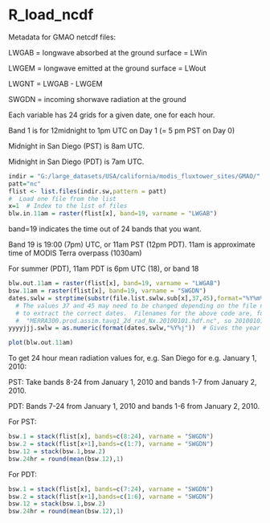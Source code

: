 # R_load_ncdf

Metadata for GMAO netcdf files:

  LWGAB = longwave absorbed at the ground surface = LWin
  
  LWGEM = longwave emitted at the ground surface = LWout
  
  LWGNT = LWGAB - LWGEM
  
  SWGDN = incoming shorwave radiation at the ground
  
Each variable has 24 grids for a given date, one for each hour.

Band 1 is for 12midnight to 1pm UTC on Day 1 (= 5 pm PST on Day 0)

  Midnight in San Diego (PST) is 8am UTC.
  
  Midnight in San Diego (PDT) is 7am UTC.
  
  
```R
indir = "G:/large_datasets/USA/california/modis_fluxtower_sites/GMAO/"  # Directory with a list of ncdf files
patt="nc"
flist <- list.files(indir.sw,pattern = patt)
#  Load one file from the list
x=1  # Index to the list of files
blw.in.11am = raster(flist[x], band=19, varname = "LWGAB")
```
band=19 indicates the time out of 24 bands that you want.

Band 19 is 19:00 (7pm) UTC, or 11am PST (12pm PDT).  11am is approximate time of MODIS Terra overpass (1030am)

For summer (PDT), 11am PDT is 6pm UTC (18), or band 18

```R
blw.out.11am = raster(flist[x], band=19, varname = "LWGAB")
bsw.11am = raster(flist[x], band=19, varname = "SWGDN")
dates.swlw = strptime(substr(file.list.swlw.sub[x],37,45),format="%Y%m%d") 
  # The values 37 and 45 may need to be changed depending on the file name
  # to extract the correct dates.  Filenames for the above code are, for example:
  #  "MERRA300.prod.assim.tavg1_2d_rad_Nx.20100101.hdf.nc", so 20100101 is from 37 to 45
yyyyjjj.swlw = as.numeric(format(dates.swlw,"%Y%j"))  # Gives the year and julian date of the ncdf file

plot(blw.out.11am)
```
To get 24 hour mean radiation values for, e.g. San Diego for e.g. January 1, 2010:

  PST:  Take bands 8-24 from January 1, 2010 and bands 1-7 from January 2, 2010.
  
  PDT:  Bands 7-24 from January 1, 2010 and bands 1-6 from January 2, 2010.
  

For PST:
```R
bsw.1 = stack(flist[x], bands=c(8:24), varname = "SWGDN")
bsw.2 = stack(flist[x+1],bands=c(1:7), varname = "SWGDN")
bsw.12 = stack(bsw.1,bsw.2)
bsw.24hr = round(mean(bsw.12),1)
```

For PDT:
```R
bsw.1 = stack(flist[x], bands=c(7:24), varname = "SWGDN")
bsw.2 = stack(flist[x+1],bands=c(1:6), varname = "SWGDN")
bsw.12 = stack(bsw.1,bsw.2)
bsw.24hr = round(mean(bsw.12),1)
```

